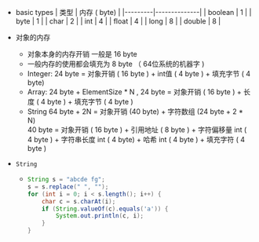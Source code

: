 - basic types
  | 类型    | 内存 ( byte) |
  |---------|--------------|
  | boolean | 1            |
  | byte    | 1            |
  | char    | 2            |
  | int     | 4            |
  | float   | 4            |
  | long    | 8            |
  | double  | 8            |
- 对象的内存
  - 对象本身的内存开销 一般是 16 byte
  - 一般内存的使用都会填充为 8 byte （ 64位系统的机器字 )
  - Integer: 24 byte = 对象开销 ( 16 byte ) + int值 ( 4 byte ) + 填充字节 ( 4 byte)
  - Array: 24 byte + ElementSize * N , 24 byte = 对象开销 ( 16 byte ) + 长度 ( 4 byte ) + 填充字节 ( 4 byte )
  - String 64 byte + 2N =  对象开销 (40 byte) + 字符数组 (24 byte + 2 * N)  
    40 byte = 对象开销 ( 16 byte ) + 引用地址 ( 8 byte ) + 字符偏移量 int ( 4 byte ) + 字符串长度 int ( 4 byte) + 哈希 int ( 4 byte ) + 填充字符 ( 4 byte )

- `String`
  - ```java
    String s = "abcde fg";
    s = s.replace(" ", "");
    for (int i = 0; i < s.length(); i++) {
    	char c = s.charAt(i);
    	if (String.valueOf(c).equals('a')) {
    		System.out.println(c, i);
    	}
    }
    ```
